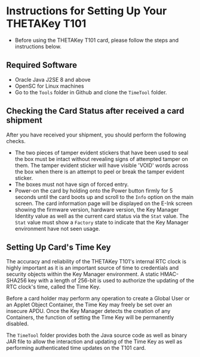 # Instructions for Setting Up Your THETAKey T101

* Before using the THETAKey T101 card, please follow the steps and instructions below.

## Required Software ##

* Oracle Java J2SE 8 and above
* OpenSC for Linux machines
* Go to the `Tools` folder in Github and clone the `TimeTool` folder.

## Checking the Card Status after received a card shipment ##

After you have received your shipment, you should perform the following checks.

* The two pieces of tamper evident stickers that have been used to seal the box must be intact without revealing signs of attempted tamper on them. The tamper evident sticker will have visible 'VOID' words across the box when there is an attempt to peel or break the tamper evident sticker.
* The boxes must not have sign of forced entry.
* Power-on the card by holding onto the Power button firmly for 5 seconds until the card boots up and scroll to the `Info` option on the main screen. The card information page will be displayed on the E-Ink screen showing the firmware version, hardware version, the Key Manager Identity value as well as the current card status via the `Stat` value. The `Stat` value must show a `Factory` state to indicate that the Key Manager environment have not seen usage.


## Setting Up Card's Time Key ##

The accuracy and reliability of the THETAKey T101's internal RTC clock is highly important as it is an important source of time to credentials and security objects within the Key Manager environment. A static HMAC-SHA256 key with a length of 256-bit is used to authorize the updating of the RTC clock's time, called the Time Key.

Before a card holder may perform any operation to create a Global User or an Applet Object Container, the Time Key may freely be set over an insecure APDU. Once the Key Manager detects the creation of any Containers, the function of setting the Time Key will be permanently disabled.

The `TimeTool` folder provides both the Java source code as well as binary JAR file to allow the interaction and updating of the Time Key as well as performing authenticated time updates on the T101 card.



